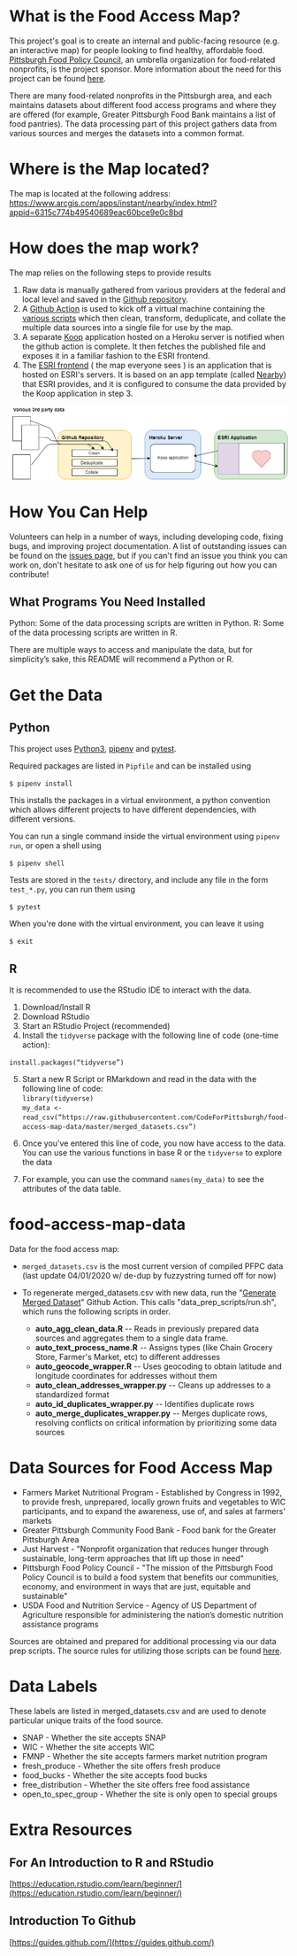 # What is the Food Access Map?
This project's goal is to create an internal and public-facing resource (e.g. an interactive map) for people looking to find healthy, affordable food. [Pittsburgh Food Policy Council](https://www.pittsburghfoodpolicy.org), an umbrella organization for food-related nonprofits, is the project sponsor. More information about the need for this project can be found [here](https://docs.google.com/presentation/d/1hk3n8cwbKtqxZjHni3JJlvjSSUeCv4dbVIdjq3FiTp8/edit#slide=id.g58c466d72b_0_179).

There are many food-related nonprofits in the Pittsburgh area, and each maintains datasets about different food access programs and where they are offered (for example, Greater Pittsburgh Food Bank maintains a list of food pantries). The data processing part of this project gathers data from various sources and merges the datasets into a common format.

# Where is the Map located?

The map is located at the following address:
https://www.arcgis.com/apps/instant/nearby/index.html?appid=6315c774b49540689eac60bce9e0c8bd

# How does the map work?

The map relies on the following steps to provide results

1. Raw data is manually gathered from various providers at the federal and local level and saved in the [Github repository](https://github.com/CodeForPittsburgh/food-access-map-data).
2. A [Github Action](https://github.com/CodeForPittsburgh/food-access-map-data/actions) is used to kick off a virtual machine containing the [various scripts](https://github.com/CodeForPittsburgh/food-access-map-data/tree/master/data_prep_scripts) which then clean, transform, deduplicate, and collate the multiple  data sources into a single file for use by the map.
3. A separate [Koop](https://koopjs.github.io/) application hosted on a Heroku server is notified when the github action is complete.  It then fetches the published file and exposes it in a familiar fashion to the ESRI frontend.
4. The [ESRI frontend](https://www.arcgis.com/apps/instant/nearby/index.html?appid=6315c774b49540689eac60bce9e0c8bd) ( the map everyone sees ) is an application that is hosted on ESRI's servers.  It is based on an app template (called [Nearby](https://www.arcgis.com/home/item.html?id=9d3f21cfd9b14589968f7e5be91b52c8)) that ESRI provides, and it is configured to consume the data provided by the Koop application in step 3.

![System Diagram](/workflow.png)

# How You Can Help
Volunteers can help in a number of ways, including developing code, fixing bugs, and improving project documentation. A list of outstanding issues can be found on the [issues page](https://github.com/CodeForPittsburgh/food-access-map-data/issues), but if you can't find an issue you think you can work on, don't hesitate to ask one of us for help figuring out how you can contribute!

## What Programs You Need Installed

Python: Some of the data processing scripts are written in Python.
R: Some of the data processing scripts are written in R.


There are multiple ways to access and manipulate the data, but for simplicity’s sake, this README will recommend a Python or R.
# Get the Data
## Python
This project uses [Python3](https://www.python.org/), [pipenv](https://pypi.org/project/pipenv/) and [pytest](https://docs.pytest.org/en/6.2.x/).

Required packages are listed in `Pipfile` and can be installed using

```$ pipenv install```

This installs the packages in a virtual environment, a python convention which allows different projects to have different dependencies, with different versions.

You can run a single command inside the virtual environment using `pipenv run`, or open a shell using

```$ pipenv shell```

Tests are stored in the `tests/` directory, and include any file in the form `test_*.py`, you can run them using

```$ pytest```

When you're done with the virtual environment, you can leave it using

```$ exit```

## R
It is recommended to use the RStudio IDE to interact with the data.

1. Download/Install R
2. Download RStudio
3. Start an RStudio Project (recommended)
4. Install the `tidyverse` package with the following line of code (one-time action):

`install.packages(“tidyverse”)`

5. Start a new R Script or RMarkdown and read in the data with the following line of code:  
`library(tidyverse)`  
`my_data <- read_csv(“https://raw.githubusercontent.com/CodeForPittsburgh/food-access-map-data/master/merged_datasets.csv”)`  

6. Once you’ve entered this line of code, you now have access to the data. You can use the various functions in base R or the `tidyverse` to explore the data
7. For example, you can use the command `names(my_data)` to see the attributes of the data table.

# food-access-map-data

Data for the food access map:

* `merged_datasets.csv` is the most current version of compiled PFPC data (last update 04/01/2020 w/ de-dup by fuzzystring turned off for now)

* To regenerate merged_datasets.csv with new data, run the "[Generate Merged Dataset](https://github.com/CodeForPittsburgh/food-access-map-data/actions/workflows/generate_merged_dataset.yml)" Github Action. This calls "data_prep_scripts/run.sh", which runs the following scripts in order.
	+ **auto_agg_clean_data.R**   --		Reads in previously prepared data sources and aggregates them to a single data frame.
	+ **auto_text_process_name.R**  --		Assigns types (like Chain Grocery Store, Farmer's Market, etc) to different addresses
	+ **auto_geocode_wrapper.R**  --		Uses geocoding to obtain latitude and longitude coordinates for addresses without them
	+ **auto_clean_addresses_wrapper.py**  --	Cleans up addresses to a standardized format
	+ **auto_id_duplicates_wrapper.py**  --		Identifies duplicate rows
	+ **auto_merge_duplicates_wrapper.py**  --	Merges duplicate rows, resolving conflicts on critical information by prioritizing some data sources

# Data Sources for Food Access Map

* Farmers Market Nutritional Program - Established by Congress in 1992, to provide fresh, unprepared, locally grown fruits and vegetables to WIC participants, and to expand the awareness, use of, and sales at farmers’ markets
* Greater Pittsburgh Community Food Bank - Food bank for the Greater Pittsburgh Area
* Just Harvest - "Nonprofit organization that reduces hunger through sustainable, long-term approaches that lift up those in need"
* Pittsburgh Food Policy Council - "The mission of the Pittsburgh Food Policy Council is to build a food system that benefits our communities, economy, and environment in ways that are just, equitable and sustainable"
* USDA Food and Nutrition Service - Agency of US Department of Agriculture responsible for administering the nation’s domestic nutrition assistance programs

Sources are obtained and prepared for additional processing via our data prep scripts. The source rules for utilizing those scripts can be found [here](https://github.com/CodeForPittsburgh/food-access-map-data/blob/master/data_prep_scripts/source_rules.md).

# Data Labels
These labels are listed in merged_datasets.csv and are used to denote particular unique traits of the food source.

* SNAP - Whether the site accepts SNAP
* WIC - Whether the site accepts WIC
* FMNP - Whether the site accepts farmers market nutrition program
* fresh_produce - Whether the site offers fresh produce
* food_bucks - Whether the site accepts food bucks
* free_distribution - Whether the site offers free food assistance
* open_to_spec_group - Whether the site is only open to special groups

# Extra Resources

## For An Introduction to R and RStudio
[https://education.rstudio.com/learn/beginner/](https://education.rstudio.com/learn/beginner/)
## Introduction To Github
[https://guides.github.com/](https://guides.github.com/)
